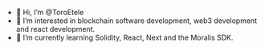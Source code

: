 - 👋 Hi, I’m @ToroEtele
- 👀 I’m interested in blockchain software development, web3 development and react development.
- 🌱 I’m currently learning Solidity, React, Next and the Moralis SDK.

<!---
ToroEtele/ToroEtele is a ✨ special ✨ repository because its `README.md` (this file) appears on your GitHub profile.
You can click the Preview link to take a look at your changes.
--->
